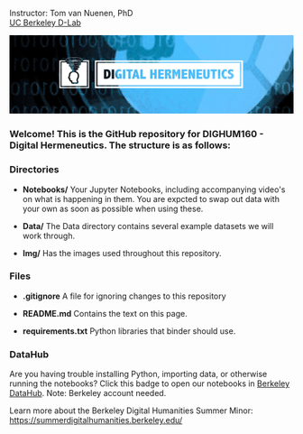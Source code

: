 Instructor: 
Tom van Nuenen, PhD  
[UC Berkeley D-Lab](https://dlab.berkeley.edu/)

![logo](Img/backdrop-color.jpg)

### Welcome! This is the GitHub repository for DIGHUM160 - Digital Hermeneutics. The structure is as follows:

### Directories

- **Notebooks/**  Your Jupyter Notebooks, including accompanying video's on what is happening in them. You are expcted to swap out data with your own as soon as possible when using these.

- **Data/**  The Data directory contains several example datasets we will work through.

- **Img/**  Has the images used throughout this repository. 

### Files
- **.gitignore**  A file for ignoring changes to this repository

- **README.md**  Contains the text on this page. 

- **requirements.txt**  Python libraries that binder should use.

### DataHub
Are you having trouble installing Python, importing data, or otherwise running the notebooks? Click this badge to open our notebooks in [Berkeley DataHub](https://datahub.berkeley.edu/hub/user-redirect/git-pull?repo=https%3A%2F%2Fgithub.com%2Ftomvannuenen%2FDIGHUM160&urlpath=lab%2Ftree%2FDIGHUM160%2F). Note: Berkeley account needed.

Learn more about the Berkeley Digital Humanities Summer Minor: https://summerdigitalhumanities.berkeley.edu/

